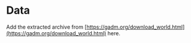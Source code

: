 # Data

Add the extracted archive from [https://gadm.org/download_world.html](https://gadm.org/download_world.html) here. 

